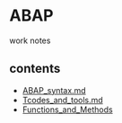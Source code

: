 # ABAP

work notes

## contents
* [ABAP_syntax.md](./ABAP_syntax.md)
* [Tcodes_and_tools.md](./Tcodes_and_tools.md)
* [Functions_and_Methods](./Functions_and_Methods.md)
